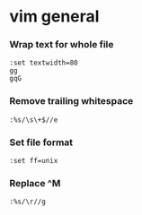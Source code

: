 # vim general

### Wrap text for whole file

```
:set textwidth=80
gg
gqG
```
### Remove trailing whitespace

```
:%s/\s\+$//e
```

### Set file format

```
:set ff=unix
```

### Replace ^M

```
:%s/\r//g
```
